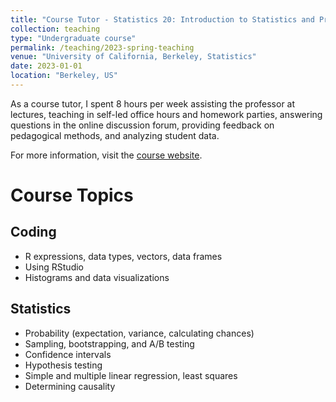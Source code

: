 ```yaml
---
title: "Course Tutor - Statistics 20: Introduction to Statistics and Probability"
collection: teaching
type: "Undergraduate course"
permalink: /teaching/2023-spring-teaching
venue: "University of California, Berkeley, Statistics"
date: 2023-01-01
location: "Berkeley, US"
---
```


As a course tutor, I spent 8 hours per week assisting the professor at lectures, teaching in self-led office hours and homework parties, answering questions in the online discussion forum, providing feedback on pedagogical methods, and analyzing student data.

For more information, visit the [course website](https://www.stat20.org/).

Course Topics
======
Coding
------
*   R expressions, data types, vectors, data frames
*   Using RStudio
*   Histograms and data visualizations

Statistics
------
*   Probability (expectation, variance, calculating chances)
*   Sampling, bootstrapping, and A/B testing
*   Confidence intervals
*   Hypothesis testing
*   Simple and multiple linear regression, least squares
*   Determining causality